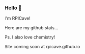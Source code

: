 ### Hello 🤚
I'm RPICave!

Here are my github stats...



Ps. I also love chemistry!

Site coming soon at rpicave.github.io
